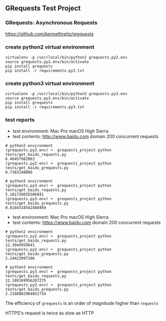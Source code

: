 ## GRequests Test Project


### GRequests: Asynchronous Requests

https://github.com/kennethreitz/grequests

### create python2 virtual environment
```
virtualenv -p /usr/local/bin/python2 grequests.py2.env
source grequests.py2.env/bin/activate
pip install grequests
pip install -r requirements.py2.txt
```

### create python3 virtual environment
```
virtualenv -p /usr/local/bin/python3 grequests.py3.env
source grequests.py3.env/bin/activate
pip install grequests
pip install -r requirements.py3.txt
```


### test reports

- test environment:
Mac Pro macOS High Sierra
- test contents:
http://www.baidu.com domain 200 concurrent requests

```
# python2 environment
(grequests.py2.env) ➜  grequests_project python tests/get_baidu_requests.py
6.46457982063
(grequests.py2.env) ➜  grequests_project python tests/get_baidu_grequests.py
0.7383248806

# python3 environment
(grequests.py3.env) ➜  grequests_project python tests/get_baidu_requests.py
5.181720018386841
(grequests.py3.env) ➜  grequests_project python tests/get_baidu_grequests.py
0.8184318542480469
```

- test environment:
Mac Pro macOS High Sierra
- test contents:
https://www.baidu.com domain 200 concurrent requests
```
# python2 environment
(grequests.py2.env) ➜  grequests_project python tests/get_baidu_requests.py
12.3944959641
(grequests.py2.env) ➜  grequests_project python tests/get_baidu_grequests.py
2.24422097206

# python3 environment
(grequests.py3.env) ➜  grequests_project python tests/get_baidu_requests.py
12.188169956207275
(grequests.py3.env) ➜  grequests_project python tests/get_baidu_grequests.py
2.3108882904052734
```


The efficiency of `grequests` is an order of magnitude higher than `requests`

HTTPS's request is twice as slow as HTTP
